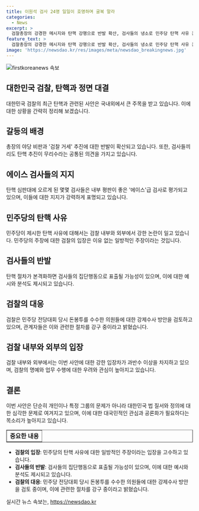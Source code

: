 ```yaml
---
title: 이원석 검사 24명 일일이 호명하며 굴복 말라
categories:
  - News
excerpt: >
  검찰총장의 강경한 메시지와 탄핵 강행으로 반발 확산, 검사들의 냉소로 민주당 탄핵 사유 논란, 에이스급 검사들에 대한 지지와 반대, 탄핵 절차 본격화 시 검사들의 반발 가능성, 검찰의 강제수사 방안 등 논란 속에 검찰과 민주당 간 갈등이 고조되고 있다. 2020년 윤석열 당시 유명한 검란과 함께 일선 검사들의 집단 반발 가능성도 우려되고 있는 가운데, 검사들과 정치적으로 대립하는 상황에서의 불확실성도 커져가고 있다. (150자)
feature_text: >
  검찰총장의 강경한 메시지와 탄핵 강행으로 반발 확산, 검사들의 냉소로 민주당 탄핵 사유 논란, 에이스급 검사들에 대한 지지와 반대, 탄핵 절차 본격화 시 검사들의 반발 가능성, 검찰의 강제수사 방안 등 논란 속에 검찰과 민주당 간 갈등이 고조되고 있다. 2020년 윤석열 당시 유명한 검란과 함께 일선 검사들의 집단 반발 가능성도 우려되고 있는 가운데, 검사들과 정치적으로 대립하는 상황에서의 불확실성도 커져가고 있다. (150자)
image: 'https://newsdao.kr/res/images/meta/newsdao_breakingnews.jpg'
---
```


<p><img src="https://newsdao.kr/res/images/meta/newsdao_breakingnews.jpg" alt="firstkoreanews 속보" /></p>

<h2 data-ke-size="size26">대한민국 검찰, 탄핵과 정면 대결</h2>

<p data-ke-size="size16">대한민국 검찰의 최근 탄핵과 관련된 사안은 국내외에서 큰 주목을 받고 있습니다. 이에 대한 상황을 간략히 정리해 보겠습니다.</p>

<h2 data-ke-size="size24">갈등의 배경</h2>

<p data-ke-size="size16">총장의 야당 비판과 '검찰 거세' 추진에 대한 반발이 확산되고 있습니다. 또한, 검사들끼리도 탄핵 추진이 무리수라는 공통된 의견을 가지고 있습니다.</p>

<h2 data-ke-size="size24">에이스 검사들의 지지</h2>

<p data-ke-size="size16">탄핵 심판대에 오르게 된 몇몇 검사들은 내부 평판이 좋은 '에이스'급 검사로 평가되고 있으며, 이들에 대한 지지가 강력하게 표명되고 있습니다.</p>

<h2 data-ke-size="size24">민주당의 탄핵 사유</h2>

<p data-ke-size="size16">민주당이 제시한 탄핵 사유에 대해서는 검찰 내부와 외부에서 강한 논란이 일고 있습니다. 민주당의 주장에 대한 검찰의 입장은 이유 없는 일방적인 주장이라는 것입니다.</p>

<h2 data-ke-size="size24">검사들의 반발</h2>

<p data-ke-size="size16">탄핵 절차가 본격화하면 검사들의 집단행동으로 표출될 가능성이 있으며, 이에 대한 예시와 분석도 제시되고 있습니다.</p>

<h2 data-ke-size="size24">검찰의 대응</h2>

<p data-ke-size="size16">검찰은 민주당 전당대회 당시 돈봉투를 수수한 의원들에 대한 강제수사 방안을 검토하고 있으며, 관계자들은 이와 관련한 절차를 강구 중이라고 밝혔습니다.</p>

<h2 data-ke-size="size24">검찰 내부와 외부의 입장</h2>

<p data-ke-size="size16">검찰 내부와 외부에서는 이번 사안에 대한 강한 입장차가 과반수 이상을 차지하고 있으며, 검찰의 명예와 업무 수행에 대한 우려와 관심이 높아지고 있습니다.</p>

<h2 data-ke-size="size24">결론</h2>

<p data-ke-size="size16">이번 사안은 단순히 개인이나 특정 그룹의 문제가 아니라 대한민국 법 질서와 정의에 대한 심각한 문제로 여겨지고 있으며, 이에 대한 대국민적인 관심과 공론화가 필요하다는 목소리가 높아지고 있습니다.</p>

<table style="width: 100%;" border="1">
<tbody>
<tr>
<td style="text-align: center; height: 17px;"><b>중요한 내용</b></td>
</tr>
</tbody>
</table>

<ul>
<li><b>검찰의 입장</b>: 민주당의 탄핵 사유에 대한 일방적인 주장이라는 입장을 고수하고 있습니다.</li>
<li><b>검사들의 반발</b>: 검사들의 집단행동으로 표출될 가능성이 있으며, 이에 대한 예시와 분석도 제시되고 있습니다.</li>
<li><b>검찰의 대응</b>: 민주당 전당대회 당시 돈봉투를 수수한 의원들에 대한 강제수사 방안을 검토 중이며, 이에 관련한 절차를 강구 중이라고 밝혔습니다.</li>
</ul>
실시간 뉴스 속보는, <a href="https://newsdao.kr" rel="dofollow">https://newsdao.kr</a>


